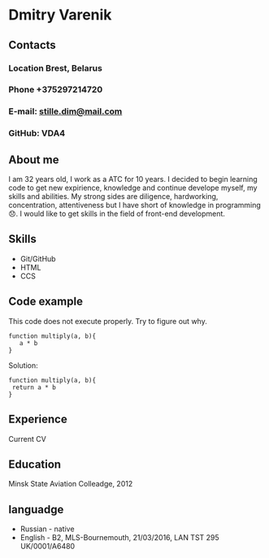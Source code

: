 # Dmitry Varenik

## Contacts
### **Location** Brest, Belarus
### **Phone** +375297214720
### **E-mail:** stille.dim@mail.com
### **GitHub:** VDA4

## About me
I am 32 years old, I work as a ATC for 10 years. I decided to begin learning code to get new expirience, knowledge and continue develope myself, my skills and abilities. My strong sides are diligence, hardworking, concentration, attentiveness but I have short of knowledge in programming :disappointed:. I would like to get skills in the field of front-end development.

## Skills
- Git/GitHub 
- HTML 
- CCS 

## Code example
This code does not execute properly. Try to figure out why.

```
function multiply(a, b){
   a * b
}
```
Solution:
```
function multiply(a, b){
 return a * b
}
```

## Experience
Current CV

## Education
Minsk State Aviation Colleadge, 2012

## languadge
- Russian - native
- English - B2, MLS-Bournemouth, 21/03/2016, LAN TST 295 UK/0001/A6480 